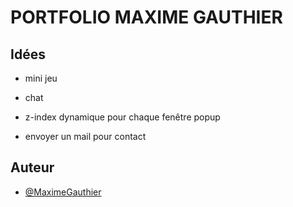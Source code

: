 # PORTFOLIO MAXIME GAUTHIER

## Idées

<!-- - cligno sur le terminal -->

- mini jeu

- chat

- z-index dynamique pour chaque fenêtre popup

<!-- - popup quand le message dans la bdd est envoyé -->

- envoyer un mail pour contact

## Auteur

- [@MaximeGauthier](https://www.linkedin.com/in/maxime-gauthier45/)
